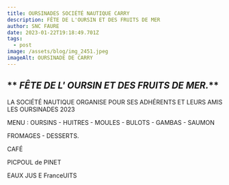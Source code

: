 ```yaml
---
title: OURSINADES SOCIÉTÉ NAUTIQUE CARRY
description: FÊTE DE L'OURSIN ET DES FRUITS DE MER
author: SNC FAURE
date: 2023-01-22T19:18:49.701Z
tags:
  - post
image: /assets/blog/img_2451.jpeg
imageAlt: OURSINADE DE CARRY
---
```

##  ** *F﻿ÊTE DE L' OURSIN ET DES FRUITS DE MER.***     

L﻿A SOCIÉTÉ NAUTIQUE ORGANISE POUR SES ADHÉRENTS ET LEURS AMIS LES OURSINADES 2023

M﻿ENU : OURSINS - HUITRES - MOULES - BULOTS - GAMBAS - SAUMON

  FROMAGES - DESSERTS.      

C﻿AFÉ

P﻿ICPOUL de PINET

E﻿AUX JUS E FranceUITS